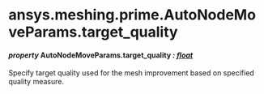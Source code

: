# ansys.meshing.prime.AutoNodeMoveParams.target_quality

<a id="ansys.meshing.prime.AutoNodeMoveParams.target_quality"></a>

#### *property* AutoNodeMoveParams.target_quality *: [float](https://docs.python.org/3.11/library/functions.html#float)*

Specify target quality used for the mesh improvement based on specified quality measure.

<!-- !! processed by numpydoc !! -->
